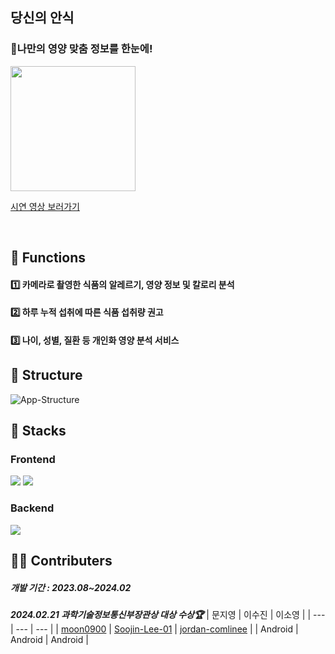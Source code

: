 ## 당신의 안식
### 👀나만의 영양 맞춤 정보를 한눈에!

<a href='https://play.google.com/store/apps/details?id=com.dna.beyoureyes'><img width=200 src='https://github.com/user-attachments/assets/104cbdb2-32af-47e9-a19e-7318df29ff73'/></a>

[시연 영상 보러가기](https://www.youtube.com/watch?v=xgSsosK0irA) 
 
<br>

## 🍔 Functions

#### 1️⃣ 카메라로 촬영한 식품의 알레르기, 영양 정보 및 칼로리 분석
#### 2️⃣ 하루 누적 섭취에 따른 식품 섭취량 권고
#### 3️⃣ 나이, 성별, 질환 등 개인화 영양 분석 서비스


## 🧀 Structure
![App-Structure](https://github.com/user-attachments/assets/28f54a05-595e-4966-ab57-581246e5ccb1)


## 🥞 Stacks


### Frontend
<img src="https://img.shields.io/badge/kotlin-%237F52FF.svg?style=for-the-badge&logo=kotlin&logoColor=white"> <img src="https://img.shields.io/badge/Android-3DDC84?style=for-the-badge&logo=Android&logoColor=white">

### Backend
<img src="https://img.shields.io/badge/firebase-a08021?style=for-the-badge&logo=firebase&logoColor=ffcd34">


## 🧑‍🍳 Contributers

##### 개발 기간 : 2023.08~2024.02
 ***2024.02.21 과학기술정보통신부장관상 대상 수상🏆***
| 문지영 | 이수진 | 이소영 |
| --- | --- | --- |
| [moon0900](https://github.com/moon0900) | [Soojin-Lee-01](https://github.com/Soojin-Lee-01) | [jordan-comlinee](https://github.com/jordan-comlinee) | 
| Android | Android | Android |
